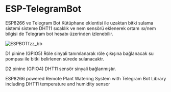 # ESP-TelegramBot
ESP8266 ve Telegram Bot Kütüphane eklentisi ile uzaktan bitki sulama sistemi
sisteme DHT11 sıcaklık ve nem sensörü eklenerek ortam ısı/nem bilgisi de Telegram bot hesabı üzerinden izlenebilir.


![ESPBOTfzz_bb](https://user-images.githubusercontent.com/62475996/174670993-99fda641-3806-4d45-973e-1570b261802b.jpg)

D1 pinine (GPIO5) Röle sinyali tanımlanarak röle çıkışına bağlanacak su pompası ile bitki belirlenen sürede sulanacaktr.

D2 pinine (GPIO4) DHT11 sensör sinyali bağlanmıştır. 


ESP8266 powered Remote Plant Watering System with Telegram Bot Library
including DHT11 temperature and humidity sensor
